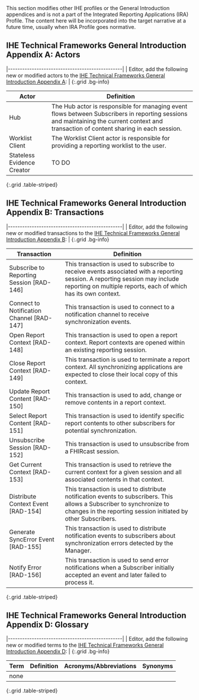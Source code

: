 <div markdown="1" class="stu-note">
This section modifies other IHE profiles or the General Introduction appendices and is not a part of the Integrated Reporting Applications (IRA) Profile. The content here will be incorporated into the target narrative at a future time, usually when IRA Profile goes normative.
</div>

## IHE Technical Frameworks General Introduction Appendix A: Actors

|------------------------------------------------|
| Editor, add the following new or modified actors to the [IHE Technical Frameworks General Introduction Appendix A](https://profiles.ihe.net/GeneralIntro/ch-A.html): |
{:.grid .bg-info}

| Actor                         | Definition                                                                                |
| ----------------------------- | ------------------------------------------------------------------------------------------|
| Hub | The Hub actor is responsible for managing event flows between Subscribers in reporting sessions and maintaining the current context and transaction of content sharing in each session. |
| Worklist Client | The Worklist Client actor is responsible for providing a reporting worklist to the user. |
| Stateless Evidence Creator | TO DO|
{:.grid .table-striped}



## IHE Technical Frameworks General Introduction Appendix B: Transactions

|------------------------------------------------|
| Editor, add the following new or modified transactions to the [IHE Technical Frameworks General Introduction Appendix B](https://profiles.ihe.net/GeneralIntro/ch-B.html): |
{:.grid .bg-info}


| Transaction                    | Definition                                                                              |
| ------------------------------ | --------------------------------------------------------------------------------------- |
| Subscribe to Reporting Session \[RAD-146\] | This transaction is used to subscribe to receive events associated with a reporting session. A reporting session may include reporting on multiple reports, each of which has its own context. |
| Connect to Notification Channel \[RAD-147\] | This transaction is used to connect to a notification channel to receive synchronization events. |
| Open Report Context \[RAD-148\] | This transaction is used to open a report context. Report contexts are opened within an existing reporting session. |
| Close Report Context \[RAD-149\] | This transaction is used to terminate a report context. All synchronizing applications are expected to close their local copy of this context. |
| Update Report Content \[RAD-150\] | This transaction is used to add, change or remove contents in a report context. |
| Select Report Content \[RAD-151\] | This transaction is used to identify specific report contents to other subscribers for potential synchronization. |
| Unsubscribe Session \[RAD-152\] | This transaction is used to unsubscribe from a FHIRcast session. |
| Get Current Context \[RAD-153\] | This transaction is used to retrieve the current context for a given session and all associated contents in that context. |
| Distribute Context Event \[RAD-154\] | This transaction is used to distribute notification events to subscribers. This allows a Subscriber to synchronize to changes in the reporting session initiated by other Subscribers. |
| Generate SyncError Event \[RAD-155\] | This transaction is used to distribute notification events to subscribers about synchronization errors detected by the Manager. |
| Notify Error \[RAD-156\] | This transaction is used to send error notifications when a Subscriber initially accepted an event and later failed to process it. |
{:.grid .table-striped}

## IHE Technical Frameworks General Introduction Appendix D: Glossary

|------------------------------------------------|
| Editor, add the following new or modified terms to the [IHE Technical Frameworks General Introduction Appendix D](https://profiles.ihe.net/GeneralIntro/ch-D.html): |
{:.grid .bg-info}

| Term                         | Definition                                                    | Acronyms/Abbreviations | Synonyms    |
| ---------------------------- | --------------------------------------------------------------| -----------------------| ------------|
| none |  |
{:.grid .table-striped}



